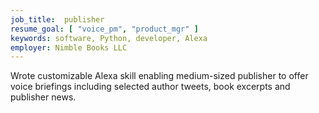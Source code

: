 ```yaml
---
job_title:  publisher
resume_goal: [ "voice_pm", "product_mgr" ]
keywords: software, Python, developer, Alexa
employer: Nimble Books LLC
---
```

Wrote customizable Alexa skill enabling medium-sized publisher to offer voice briefings including selected author tweets, book excerpts and publisher news.